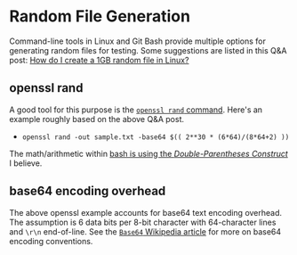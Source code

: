 # Random File Generation

Command-line tools in Linux and Git Bash provide multiple options for generating random files for testing.
Some suggestions are listed in this Q&A post: [How do I create a 1GB random file in Linux?][1]

## openssl rand

A good tool for this purpose is the [`openssl rand` command][2]. 
Here's an example roughly based on the above Q&A post.

* `openssl rand -out sample.txt -base64 $(( 2**30 * (6*64)/(8*64+2) ))`

The math/arithmetic within [bash is using the *Double-Parentheses Construct*][4] I believe.

## base64 encoding overhead

The above openssl example accounts for base64 text encoding overhead.
The assumption is 6 data bits per 8-bit character with 64-character lines and `\r\n` end-of-line.
See the [`Base64` Wikipedia article][3] for more on base64 encoding conventions.

[1]: https://superuser.com/questions/470949/how-do-i-create-a-1gb-random-file-in-linux
[2]: https://www.openssl.org/docs/manmaster/man1/openssl-rand.html
[3]: https://en.wikipedia.org/wiki/Base64
[4]: https://tldp.org/LDP/abs/html/dblparens.html
